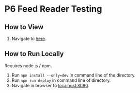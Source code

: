 # P6 Feed Reader Testing

## How to View
1. Navigate to [here](http://lisatd.github.io/"http://lisatd.github.io/frontend-nanodegree-feedreader).

## How to Run Locally
Requires node.js / npm.

1. Run `npm install --only=dev` in command line of the directory.
2. Run `npm run deploy` in command line of directory.
3. Navigate in browser to [localhost:8080](http://localhost:8080).